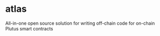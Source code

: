 # atlas
All-in-one open source solution for writing off-chain code for on-chain Plutus smart contracts

